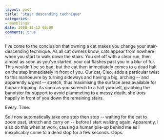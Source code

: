 ```yaml
---
layout: post
title: "Stair descending technique"
categories:
- mumblings
date: 2008-11-12 00:00
comments: true
---
```


<p>I've come to the conclusion that owning a cat makes you change your stair-descending technique. As all cat owners know, cats appear from nowhere when you start to walk down the stairs. You set off with a clear run, then almost as soon as you've started, your cat flashes past you in a blur of fur. This wouldn't be so bad, but the cat then immediately comes to a dead halt on the step immediately in front of you. Our cat, Cleo, adds a particular twist to this manoeuvre by turning sideways and having a big, arching -- and apparently <em>urgent</em> -- stretch, thus maximising the surface area available for human-tripping. As soon as you screech to a halt yourself, grabbing the bannister for support to avoid plummeting to a messy death, she trots happily in front of you down the remaining stairs.</p>

<p>Every. Time.</p>

<p>So I now automatically take one step then stop -- waiting for the cat to zoom past, stretch and carry on -- before I start walking again. Apparently, I also do this when at work, causing a human pile-up behind me as I inexplicably come to a dead stop for a few seconds. Oops.</p>



